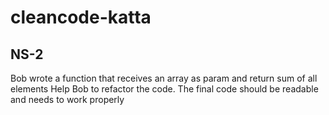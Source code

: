 # cleancode-katta

## NS-2
Bob wrote a function that receives an array as param and return sum of all elements
Help Bob to refactor the code. The final code should be readable and needs to work properly